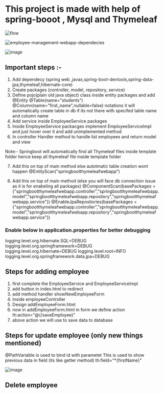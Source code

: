 # This project is made with help of spring-booot , Mysql and Thymeleaf

![flow](https://github.com/suraj480/employeemanagementwebapp/assets/72219318/950f2c14-36e6-4030-aa0e-a87f6ee0cd11)

![employee-management-webapp-dependecies](https://github.com/suraj480/employeemanagementwebapp/assets/72219318/4635f9f0-a965-494a-b4e4-93594cca6c2c)

![image](https://github.com/suraj480/employeemanagementwebapp/assets/72219318/35c6fa10-8c8b-40e1-b552-4ee3013036d6)

## Important steps :-
1. Add dependecy (spring web ,javax,spring-boot-devtools,spring-data-jpa,thymeleaf,hibernate-core)
2. Create packages (controller, model, repository, service)
3. Define pojo(plain old java object) class inside entity packages and add @Entity
@Table(name="students")  @Column(name="first_name",nullable=false) notations it will automatically create table in db if its not there  with specifed table name and column name
4. Add service inside EmployeeService packages 
5. Inside EmployeeService  packacges implement EmployeeServiceImpl and just hover over it and add unimplemented method
6. In controller Handler method to handle list employees and return model and view

Note:- Springboot will automatically find all Thymeleaf files inside template folder hence keep all thymeleaf file inside template folder

7. Add this on top of main method else autotmatic table creation wont happen @EntityScan("springbootthymeleafwebapp")

8. Add this on top of main method (else you will face db connection issue as it is for enabeling all packages)
 @ComponentScan(basePackages = {"springbootthymeleafwebapp.controller","springbootthymeleafwebapp.model","springbootthymeleafwebapp.repository","springbootthymeleafwebapp.service"})
@EnableJpaRepositories(basePackages = {"springbootthymeleafwebapp.controller","springbootthymeleafwebapp.model","springbootthymeleafwebapp.repository","springbootthymeleafwebapp.service"})

### Enable below in application.properties for better debugging
logging.level.org.hibernate.SQL=DEBUG
logging.level.org.springframework=DEBUG
logging.level.org.hibernate=DEBUG
logging.level.root=INFO
logging.level.org.springframework.data.jpa=DEBUG

## Steps for adding employee
1. first complete the EmployeeService and EmployeeServiceImpl
2. add button in index.html to redirect
3. add method handler showNewEmployeeForm
4. Inside employeeController
5. Design addEmployeeForm.html
6. now in addEmployeeForm.html in form we define action th:action="@{/saveEmployee}"
7. above action we will use to save data to database

## Steps for update employee (only new things mentioned)
 @PathVariable is used to bind id with parametet
 This is used to show previous data in field (its like getter method) th:field="*{firstName}" 

 ![image](https://github.com/suraj480/employeemanagementwebapp/assets/72219318/39ac0a19-bf99-4d43-94e7-76484b17bb8b)

## Delete employee